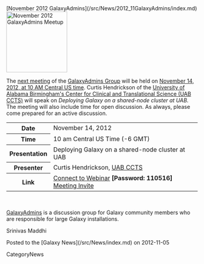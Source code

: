 <div class='newsItemHeader'>[November 2012 GalaxyAdmins](/src/News/2012_11GalaxyAdmins/index.md)</div>

<div class='right'><a href='/src/Community/GalaxyAdmins/Meetups/2012_11_14/index.md'><img src="/src/Images/Logos/GalaxyAdmins.png" alt="November 2012 GalaxyAdmins Meetup" width="160" /></a> </div>

The [next meeting](/src/Community/GalaxyAdmins/Meetups/2012_11_14/index.md) of the [GalaxyAdmins Group](/src/Community/GalaxyAdmins/index.md) will be held on [November 14, 2012, at 10 AM Central US time](/src/Community/GalaxyAdmins/Meetups/2012_11_14/index.md).  Curtis Hendrickson of the [University of Alabama Birmingham's Center for Clinical and Translational Science (UAB CCTS)](http://www.uab.edu/ccts/ResearchResources/BMI/Pages/default.aspx) will speak on *Deploying Galaxy on a shared-node cluster at UAB.*  The meeting will also include time for open discussion.  As always, please come prepared for an active discussion.

<table>
  <tr>
    <th> Date </th>
    <td> November 14, 2012 </td>
  </tr>
  <tr>
    <th> Time </th>
    <td> 10 am Central US Time (-6 GMT) </td>
  </tr>
  <tr>
    <th> Presentation </th>
    <td> </em>Deploying Galaxy on a shared-node cluster at UAB<em> </td>
  </tr>
  <tr>
    <th> Presenter </th>
    <td> Curtis Hendrickson, <a href='http://www.uab.edu/ccts/ResearchResources/BMI/Pages/default.aspx'>UAB CCTS</a> </td>
  </tr>
  <tr>
    <th> Link </th>
    <td> </strong><a href='https://globalcampus.uiowa.edu/join_meeting.html?meetingId=1262339408056'>Connect to Webinar</a><strong> [Password: 110516] <br /> </strong><a href='https://globalcampus.uiowa.edu/build_calendar.event?meetingId=1262339408056'>Meeting Invite</a><strong> </td>
  </tr>
</table>


<br />

[GalaxyAdmins](/src/Community/GalaxyAdmins/index.md) is a discussion group for Galaxy community members who are responsible for large Galaxy installations. 

Srinivas Maddhi

<div class='newsItemFooter'>Posted to the [Galaxy News](/src/News/index.md) on 2012-11-05</div>

CategoryNews
